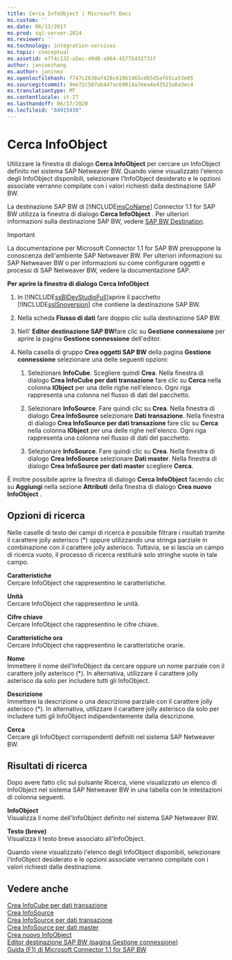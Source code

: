 ```yaml
---
title: Cerca InfoObject | Microsoft Docs
ms.custom: ''
ms.date: 06/13/2017
ms.prod: sql-server-2014
ms.reviewer: ''
ms.technology: integration-services
ms.topic: conceptual
ms.assetid: e7f4c132-a5ec-49d8-a964-45775432731f
author: janinezhang
ms.author: janinez
ms.openlocfilehash: f747c2638af420c61861465cd65d5af65ca53e05
ms.sourcegitcommit: 9ee72c507ab447ac69014a7eea4e43523a0a3ec4
ms.translationtype: MT
ms.contentlocale: it-IT
ms.lasthandoff: 06/17/2020
ms.locfileid: "84915438"
---
```

# <a name="look-up-infoobject"></a>Cerca InfoObject
  Utilizzare la finestra di dialogo **Cerca InfoObject** per cercare un InfoObject definito nel sistema SAP Netweaver BW. Quando viene visualizzato l'elenco degli InfoObject disponibili, selezionare l'InfoObject desiderato e le opzioni associate verranno compilate con i valori richiesti dalla destinazione SAP BW.  
  
 La destinazione SAP BW di [!INCLUDE[msCoName](../../includes/msconame-md.md)] Connector 1.1 for SAP BW utilizza la finestra di dialogo **Cerca InfoObject** . Per ulteriori informazioni sulla destinazione SAP BW, vedere [SAP BW Destination](sap-bw-destination.md).  
  
> [!IMPORTANT]  
>  La documentazione per Microsoft Connector 1.1 for SAP BW presuppone la conoscenza dell'ambiente SAP Netweaver BW. Per ulteriori informazioni su SAP Netweaver BW o per informazioni su come configurare oggetti e processi di SAP Netweaver BW, vedere la documentazione SAP.  
  
 **Per aprire la finestra di dialogo Cerca InfoObject**  
  
1.  In [!INCLUDE[ssBIDevStudioFull](../../includes/ssbidevstudiofull-md.md)]aprire il pacchetto [!INCLUDE[ssISnoversion](../../includes/ssisnoversion-md.md)] che contiene la destinazione SAP BW.  
  
2.  Nella scheda **Flusso di dati** fare doppio clic sulla destinazione SAP BW.  
  
3.  Nell' **Editor destinazione SAP BW**fare clic su **Gestione connessione** per aprire la pagina **Gestione connessione** dell'editor.  
  
4.  Nella casella di gruppo **Crea oggetti SAP BW** della pagina **Gestione connessione** selezionare una delle seguenti opzioni:  
  
    1.  Selezionare **InfoCube**. Scegliere quindi **Crea**. Nella finestra di dialogo **Crea InfoCube per dati transazione** fare clic su **Cerca** nella colonna **IObject** per una delle righe nell'elenco. Ogni riga rappresenta una colonna nel flusso di dati del pacchetto.  
  
    2.  Selezionare **InfoSource**. Fare quindi clic su **Crea**. Nella finestra di dialogo **Crea InfoSource** selezionare **Dati transazione**. Nella finestra di dialogo **Crea InfoSource per dati transazione** fare clic su **Cerca** nella colonna **IObject** per una delle righe nell'elenco. Ogni riga rappresenta una colonna nel flusso di dati del pacchetto.  
  
    3.  Selezionare **InfoSource**. Fare quindi clic su **Crea**. Nella finestra di dialogo **Crea InfoSource** selezionare **Dati master**. Nella finestra di dialogo **Crea InfoSource per dati master** scegliere **Cerca**.  
  
 È inoltre possibile aprire la finestra di dialogo **Cerca InfoObject** facendo clic su **Aggiungi** nella sezione **Attributi** della finestra di dialogo **Crea nuovo InfoObject** .  
  
## <a name="lookup-options"></a>Opzioni di ricerca  
 Nelle caselle di testo dei campi di ricerca è possibile filtrare i risultati tramite il carattere jolly asterisco (*) oppure utilizzando una stringa parziale in combinazione con il carattere jolly asterisco. Tuttavia, se si lascia un campo di ricerca vuoto, il processo di ricerca restituirà solo stringhe vuote in tale campo.  
  
 **Caratteristiche**  
 Cercare InfoObject che rappresentino le caratteristiche.  
  
 **Unità**  
 Cercare InfoObject che rappresentino le unità.  
  
 **Cifre chiave**  
 Cercare InfoObject che rappresentino le cifre chiave.  
  
 **Caratteristiche ora**  
 Cercare InfoObject che rappresentino le caratteristiche orarie.  
  
 **Nome**  
 Immettere il nome dell'InfoObject da cercare oppure un nome parziale con il carattere jolly asterisco (*). In alternativa, utilizzare il carattere jolly asterisco da solo per includere tutti gli InfoObject.  
  
 **Descrizione**  
 Immettere la descrizione o una descrizione parziale con il carattere jolly asterisco (*). In alternativa, utilizzare il carattere jolly asterisco da solo per includere tutti gli InfoObject indipendentemente dalla descrizione.  
  
 **Cerca**  
 Cercare gli InfoObject corrispondenti definiti nel sistema SAP Netweaver BW.  
  
## <a name="lookup-results"></a>Risultati di ricerca  
 Dopo avere fatto clic sul pulsante Ricerca, viene visualizzato un elenco di InfoObject nel sistema SAP Netweaver BW in una tabella con le intestazioni di colonna seguenti.  
  
 **InfoObject**  
 Visualizza il nome dell'InfoObject definito nel sistema SAP Netweaver BW.  
  
 **Testo (breve)**  
 Visualizza il testo breve associato all'InfoObject.  
  
 Quando viene visualizzato l'elenco degli InfoObject disponibili, selezionare l'InfoObject desiderato e le opzioni associate verranno compilate con i valori richiesti dalla destinazione.  
  
## <a name="see-also"></a>Vedere anche  
 [Crea InfoCube per dati transazione](create-infocube-for-transaction-data.md)   
 [Crea InfoSource](create-infosource.md)   
 [Crea InfoSource per dati transazione](create-infosource-for-transaction-data.md)   
 [Crea InfoSource per dati master](create-infosource-for-master-data.md)   
 [Crea nuovo InfoObject](create-new-infoobject.md)   
 [Editor destinazione SAP BW &#40;pagina Gestione connessione&#41;](sap-bw-destination-editor-connection-manager-page.md)   
 [Guida (F1) di Microsoft Connector 1.1 for SAP BW](../microsoft-connector-for-sap-bw-f1-help.md)  
  
  
